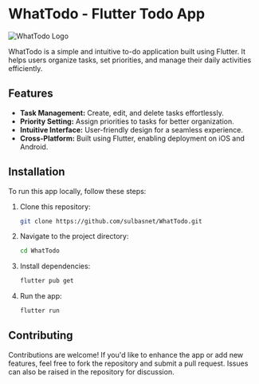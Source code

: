 # WhatTodo - Flutter Todo App

![WhatTodo Logo]()

WhatTodo is a simple and intuitive to-do application built using Flutter. It helps users organize tasks, set priorities, and manage their daily activities efficiently.

## Features

- **Task Management:** Create, edit, and delete tasks effortlessly.
- **Priority Setting:** Assign priorities to tasks for better organization.
- **Intuitive Interface:** User-friendly design for a seamless experience.
- **Cross-Platform:** Built using Flutter, enabling deployment on iOS and Android.

## Installation

To run this app locally, follow these steps:

1. Clone this repository:

   ```bash
   git clone https://github.com/sulbasnet/WhatTodo.git
   ```

2. Navigate to the project directory:

   ```bash
   cd WhatTodo
   ```

3. Install dependencies:

   ```bash
   flutter pub get
   ```

4. Run the app:

   ```bash
   flutter run
   ```

## Contributing

Contributions are welcome! If you'd like to enhance the app or add new features, feel free to fork the repository and submit a pull request. Issues can also be raised in the repository for discussion.

